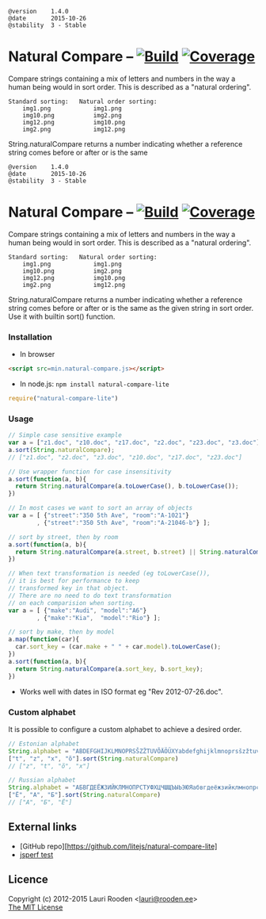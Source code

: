 
[Build]:    http://img.shields.io/travis/litejs/natural-compare-lite.png
[Coverage]: http://img.shields.io/coveralls/litejs/natural-compare-lite.png
[1]: https://travis-ci.org/litejs/natural-compare-lite
[2]: https://coveralls.io/r/litejs/natural-compare-lite
[npm package]: https://npmjs.org/package/natural-compare-lite
[GitHub repo]: https://github.com/litejs/natural-compare-lite



    @version    1.4.0
    @date       2015-10-26
    @stability  3 - Stable


Natural Compare &ndash; [![Build][]][1] [![Coverage][]][2]
===============

Compare strings containing a mix of letters and numbers
in the way a human being would in sort order.
This is described as a "natural ordering".

```text
Standard sorting:   Natural order sorting:
    img1.png            img1.png
    img10.png           img2.png
    img12.png           img10.png
    img2.png            img12.png
```

String.naturalCompare returns a number indicating
whether a reference string comes before or after or is the same

[Build]:    http://img.shields.io/travis/litejs/natural-compare-lite.png
[Coverage]: http://img.shields.io/coveralls/litejs/natural-compare-lite.png
[1]: https://travis-ci.org/litejs/natural-compare-lite
[2]: https://coveralls.io/r/litejs/natural-compare-lite
[npm package]: https://npmjs.org/package/natural-compare-lite
[GitHub repo]: https://github.com/litejs/natural-compare-lite



    @version    1.4.0
    @date       2015-10-26
    @stability  3 - Stable


Natural Compare &ndash; [![Build][]][1] [![Coverage][]][2]
===============

Compare strings containing a mix of letters and numbers
in the way a human being would in sort order.
This is described as a "natural ordering".

```text
Standard sorting:   Natural order sorting:
    img1.png            img1.png
    img10.png           img2.png
    img12.png           img10.png
    img2.png            img12.png
```

String.naturalCompare returns a number indicating
whether a reference string comes before or after or is the same
as the given string in sort order.
Use it with builtin sort() function.



### Installation

- In browser

```html
<script src=min.natural-compare.js></script>
```

- In node.js: `npm install natural-compare-lite`

```javascript
require("natural-compare-lite")
```

### Usage

```javascript
// Simple case sensitive example
var a = ["z1.doc", "z10.doc", "z17.doc", "z2.doc", "z23.doc", "z3.doc"];
a.sort(String.naturalCompare);
// ["z1.doc", "z2.doc", "z3.doc", "z10.doc", "z17.doc", "z23.doc"]

// Use wrapper function for case insensitivity
a.sort(function(a, b){
  return String.naturalCompare(a.toLowerCase(), b.toLowerCase());
})

// In most cases we want to sort an array of objects
var a = [ {"street":"350 5th Ave", "room":"A-1021"}
        , {"street":"350 5th Ave", "room":"A-21046-b"} ];

// sort by street, then by room
a.sort(function(a, b){
  return String.naturalCompare(a.street, b.street) || String.naturalCompare(a.room, b.room);
})

// When text transformation is needed (eg toLowerCase()),
// it is best for performance to keep
// transformed key in that object.
// There are no need to do text transformation
// on each comparision when sorting.
var a = [ {"make":"Audi", "model":"A6"}
        , {"make":"Kia",  "model":"Rio"} ];

// sort by make, then by model
a.map(function(car){
  car.sort_key = (car.make + " " + car.model).toLowerCase();
})
a.sort(function(a, b){
  return String.naturalCompare(a.sort_key, b.sort_key);
})
```

- Works well with dates in ISO format eg "Rev 2012-07-26.doc".


### Custom alphabet

It is possible to configure a custom alphabet
to achieve a desired order.

```javascript
// Estonian alphabet
String.alphabet = "ABDEFGHIJKLMNOPRSŠZŽTUVÕÄÖÜXYabdefghijklmnoprsšzžtuvõäöüxy"
["t", "z", "x", "õ"].sort(String.naturalCompare)
// ["z", "t", "õ", "x"]

// Russian alphabet
String.alphabet = "АБВГДЕЁЖЗИЙКЛМНОПРСТУФХЦЧШЩЪЫЬЭЮЯабвгдеёжзийклмнопрстуфхцчшщъыьэюя"
["Ё", "А", "Б"].sort(String.naturalCompare)
// ["А", "Б", "Ё"]
```


External links
--------------

-   [GitHub repo][https://github.com/litejs/natural-compare-lite]
-   [jsperf test](http://jsperf.com/natural-sort-2/12)


Licence
-------

Copyright (c) 2012-2015 Lauri Rooden &lt;lauri@rooden.ee&gt;  
[The MIT License](http://lauri.rooden.ee/mit-license.txt)


